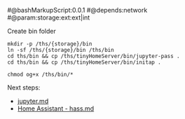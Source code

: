
#@bashMarkupScript:0.0.1
#@depends:network
#@param:storage:ext:ext|int

Create bin folder
```
mkdir -p /ths/{storage}/bin
ln -sf /ths/{storage}/bin /ths/bin
cd ths/bin && cp /ths/tinyHomeServer/bin/jupyter-pass . 
cd ths/bin && cp /ths/tinyHomeServer/bin/initap .

chmod og+x /ths/bin/*
```


Next steps: 

- [jupyter.md](jupyter.md)
- [Home Assistant - hass.md](hass.md)
